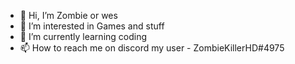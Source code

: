 - 👋 Hi, I’m Zombie or wes
- 👀 I’m interested in Games and stuff
- 🌱 I’m currently learning coding
- 📫 How to reach me on discord my user - ZombieKillerHD#4975

<!---
CallmeWesOrZombie/CallmeWesOrZombie is a ✨ special ✨ repository because its `README.md` (this file) appears on your GitHub profile.
You can click the Preview link to take a look at your changes.
--->
